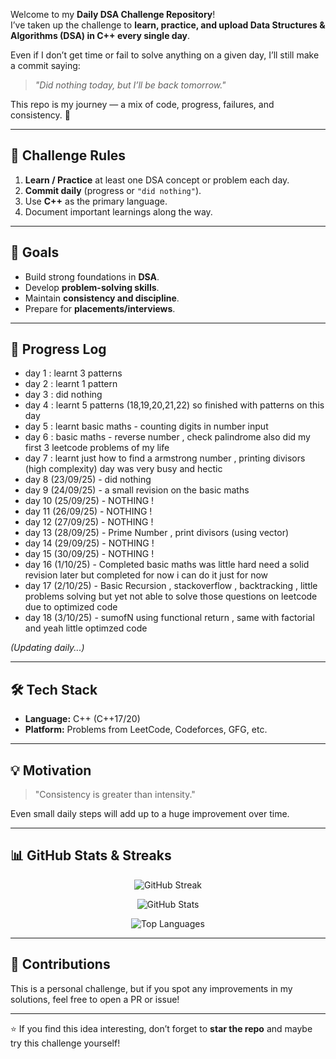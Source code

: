 Welcome to my **Daily DSA Challenge Repository**!  
I’ve taken up the challenge to **learn, practice, and upload Data Structures & Algorithms (DSA) in C++ every single day**.

Even if I don’t get time or fail to solve anything on a given day, I’ll still make a commit saying:

> _"Did nothing today, but I’ll be back tomorrow."_

This repo is my journey — a mix of code, progress, failures, and consistency. 💪

---

## 📌 Challenge Rules

1. **Learn / Practice** at least one DSA concept or problem each day.
2. **Commit daily** (progress or `"did nothing"`).
3. Use **C++** as the primary language.
4. Document important learnings along the way.

---

## 🎯 Goals

- Build strong foundations in **DSA**.
- Develop **problem-solving skills**.
- Maintain **consistency and discipline**.
- Prepare for **placements/interviews**.

---

## 📖 Progress Log

- day 1 : learnt 3 patterns
- day 2 : learnt 1 pattern
- day 3 : did nothing
- day 4 : learnt 5 patterns (18,19,20,21,22) so finished with patterns on this day
- day 5 : learnt basic maths - counting digits in number input
- day 6 : basic maths - reverse number , check palindrome also did my first 3 leetcode problems of my life
- day 7 : learnt just how to find a armstrong number , printing divisors (high complexity) day was very busy and hectic
- day 8 (23/09/25) - did nothing
- day 9 (24/09/25) - a small revision on the basic maths
- day 10 (25/09/25) - NOTHING !
- day 11 (26/09/25) - NOTHING !
- day 12 (27/09/25) - NOTHING !
- day 13 (28/09/25) - Prime Number , print divisors (using vector)
- day 14 (29/09/25) - NOTHING !
- day 15 (30/09/25) - NOTHING !
- day 16 (1/10/25) - Completed basic maths was little hard need a solid revision later but completed for now i can do it just for now
- day 17 (2/10/25) - Basic Recursion , stackoverflow , backtracking , little problems solving but yet not able to solve those questions on leetcode due to optimized code
- day 18 (3/10/25) - sumofN using functional return , same with factorial and yeah little optimzed code

_(Updating daily...)_

---

## 🛠️ Tech Stack

- **Language:** C++ (C++17/20)
- **Platform:** Problems from LeetCode, Codeforces, GFG, etc.

---

## 💡 Motivation

> "Consistency is greater than intensity."

Even small daily steps will add up to a huge improvement over time.

---

## 📊 GitHub Stats & Streaks

<p align="center">
  <img src="https://github-readme-streak-stats.herokuapp.com/?user=vivekprajapati-exe&theme=tokyonight" alt="GitHub Streak" />
</p>

<p align="center">
  <img src="https://github-readme-stats.vercel.app/api?username=vivekprajapati-exe&show_icons=true&theme=tokyonight" alt="GitHub Stats" />
</p>

<p align="center">
  <img src="https://github-readme-stats.vercel.app/api/top-langs/?username=vivekprajapati-exe&layout=compact&theme=tokyonight" alt="Top Languages" />
</p>

---

## 🤝 Contributions

This is a personal challenge, but if you spot any improvements in my solutions, feel free to open a PR or issue!

---

⭐ If you find this idea interesting, don’t forget to **star the repo** and maybe try this challenge yourself!
